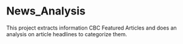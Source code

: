 # News_Analysis
This project extracts information CBC Featured Articles and does an analysis on article headlines to categorize them.
